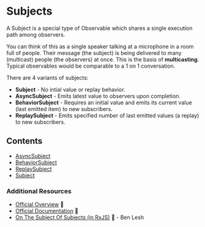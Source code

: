 # Subjects

A Subject is a special type of Observable which shares a single execution path among observers. 

You can think of this as a single speaker talking at a microphone in a room full of people. Their message (the subject) is being delivered  to many (multicast) people (the observers) at once. This is the basis of **multicasting**. Typical observables would be comparable to a 1 on 1 conversation.

There are 4 variants of subjects:

- **Subject** - No intial value or replay behavior.
- **AsyncSubject** - Emits latest value to observers upon completion.
- **BehaviorSubject** - Requires an initial value and emits its current value (last emitted item) to new subscribers.
- **ReplaySubject** - Emits specified number of last emitted values (a replay) to new subscribers.

## Contents

* [AsyncSubject](asyncsubject.md)
* [BehaviorSubject](behaviorsubject.md)
* [ReplaySubject](replaysubject.md)
* [Subject](subject.md)

### Additional Resources

* [Official Overview](http://reactivex.io/rxjs/manual/overview.html#subject)
  :newspaper:
* [Official Documentation](http://reactivex.io/documentation/subject.html)
  :newspaper:
* [On The Subject Of Subjects (in RxJS)](https://medium.com/@benlesh/on-the-subject-of-subjects-in-rxjs-2b08b7198b93)
  :newspaper: - Ben Lesh
